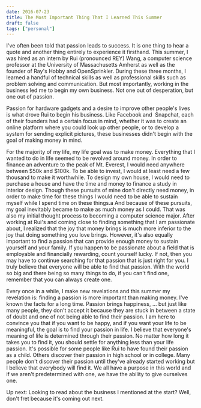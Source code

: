 ```yaml
---
date: 2016-07-23
title: The Most Important Thing That I Learned This Summer
draft: false
tags: ["personal"]
---
```


I've often been told that passion leads to success. It is one thing to hear a quote and another thing entirely to experience it firsthand. This summer, I was hired as an intern by Rui (pronounced REY) Wang, a computer science professor at the University of Massachusetts Amherst as well as the founder of Ray's Hobby and OpenSprinkler. During these three months, I learned a handful of technical skills as well as professional skills such as problem solving and communication. But most importantly, working in the business led me to begin my own business. Not one out of desperation, but one out of passion.

Passion for hardware gadgets and a desire to improve other people's lives is what drove Rui to begin his business. Like Facebook and  Snapchat, each of their founders had a certain focus in mind, whether it was to create an online platform where you could look up other people, or to develop a system for sending explicit pictures, these businesses didn't begin with the goal of making money in mind.

For the majority of my life, my life goal was to make money. Everything that I wanted to do in life seemed to be revolved around money. In order to finance an adventure to the peak of Mt. Everest, I would need anywhere between $50k and $100k. To be able to invest, I would at least need a few thousand to make it worthwhile. To design my own house, I would need to purchase a house and have the time and money to finance a study in interior design. Though these pursuits of mine don't directly need money, in order to make time for these things I would need to be able to sustain myself while I spend time on these things.a And because of these pursuits, my goal inevitably became to make as much money as I could. That was also my initial thought process to becoming a computer science major. After working at Rui's and coming close to finding something that I am passionate about, I realized that the joy that money brings is much more inferior to the joy that doing something you love brings. However, it's also equally important to find a passion that can provide enough money to sustain yourself and your family. If you happen to be passionate about a field that is employable and financially rewarding, count yourself lucky. If not, then you may have to continue searching for that passion that is just right for you. I truly believe that everyone will be able to find that passion. With the world so big and there being so many things to do, if you can't find one, remember that you can always create one.

Every once in a while, I make new revelations and this summer my revelation is: finding a passion is more important than making money. I've known the facts for a long time. Passion brings happiness, ... but just like many people, they don't accept it because they are stuck in between a state of doubt and one of not being able to find their passion. I am here to convince you that if you want to be happy, and if you want your life to be meaningful, the goal is to find your passion in life. I believe that everyone's meaning of life is determined through their passion. No matter how long it takes you to find it, you should settle for anything less than your life passion. It's possible for some people like Rui to have found their passion as a child. Others discover their passion in high school or in college. Many people don't discover their passion until they've already started working but I believe that everybody will find it. We all have a purpose in this world and if we aren't predetermined with one, we have the ability to give ourselves one.

Up next: Looking to read about the business I mentioned at the start? Well, don't fret because it's coming out next.